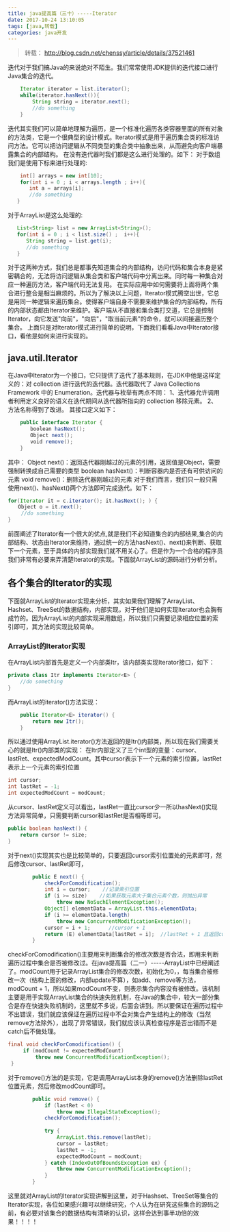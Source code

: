 ```yaml
---
title: java提高篇（三十）-----Iterator
date: 2017-10-24 13:10:05
tags: [java,转载]
categories: java开发
---
```

> 转载： http://blog.csdn.net/chenssy/article/details/37521461

迭代对于我们搞Java的来说绝对不陌生。我们常常使用JDK提供的迭代接口进行Java集合的迭代。
```java
    Iterator iterator = list.iterator();  
    while(iterator.hasNext()){  
        String string = iterator.next();  
        //do something  
    }  
```
<!-- more -->
迭代其实我们可以简单地理解为遍历，是一个标准化遍历各类容器里面的所有对象的方法类，它是一个很典型的设计模式。Iterator模式是用于遍历集合类的标准访问方法。它可以把访问逻辑从不同类型的集合类中抽象出来，从而避免向客户端暴露集合的内部结构。 在没有迭代器时我们都是这么进行处理的。如下：
对于数组我们是使用下标来进行处理的:
```java
    int[] arrays = new int[10];  
    for(int i = 0 ; i < arrays.length ; i++){  
       int a = arrays[i];  
       //do something  
   } 
```

对于ArrayList是这么处理的:
```java
   List<String> list = new ArrayList<String>();  
   for(int i = 0 ; i < list.size() ;  i++){  
      String string = list.get(i);  
      //do something  
   }  
```
对于这两种方式，我们总是都事先知道集合的内部结构，访问代码和集合本身是紧密耦合的，无法将访问逻辑从集合类和客户端代码中分离出来。同时每一种集合对应一种遍历方法，客户端代码无法复用。 在实际应用中如何需要将上面将两个集合进行整合是相当麻烦的。所以为了解决以上问题，Iterator模式腾空出世，它总是用同一种逻辑来遍历集合。使得客户端自身不需要来维护集合的内部结构，所有的内部状态都由Iterator来维护。客户端从不直接和集合类打交道，它总是控制Iterator，向它发送"向前"，"向后"，"取当前元素"的命令，就可以间接遍历整个集合。
上面只是对Iterator模式进行简单的说明，下面我们看看Java中Iterator接口，看他是如何来进行实现的。
## java.util.Iterator
在Java中Iterator为一个接口，它只提供了迭代了基本规则，在JDK中他是这样定义的：对 collection 进行迭代的迭代器。迭代器取代了 Java Collections Framework 中的 Enumeration。迭代器与枚举有两点不同：
1、迭代器允许调用者利用定义良好的语义在迭代期间从迭代器所指向的 collection 移除元素。
2、方法名称得到了改进。
其接口定义如下：
```java
    public interface Iterator {  
    　　boolean hasNext();  
    　　Object next();  
    　　void remove();  
    }  
```
其中：
Object next()：返回迭代器刚越过的元素的引用，返回值是Object，需要强制转换成自己需要的类型
boolean hasNext()：判断容器内是否还有可供访问的元素
void remove()：删除迭代器刚越过的元素
对于我们而言，我们只一般只需使用next()、hasNext()两个方法即可完成迭代。如下：
```java
for(Iterator it = c.iterator(); it.hasNext(); ) {  
　　Object o = it.next();  
　　 //do something  
}  
```
前面阐述了Iterator有一个很大的优点,就是我们不必知道集合的内部结果,集合的内部结构、状态由Iterator来维持，通过统一的方法hasNext()、next()来判断、获取下一个元素，至于具体的内部实现我们就不用关心了。但是作为一个合格的程序员我们非常有必要来弄清楚Iterator的实现。下面就ArrayList的源码进行分析分析。
## 各个集合的Iterator的实现
下面就ArrayList的Iterator实现来分析，其实如果我们理解了ArrayList、Hashset、TreeSet的数据结构，内部实现，对于他们是如何实现Iterator也会胸有成竹的。因为ArrayList的内部实现采用数组，所以我们只需要记录相应位置的索引即可，其方法的实现比较简单。
### ArrayList的Iterator实现
在ArrayList内部首先是定义一个内部类Itr，该内部类实现Iterator接口，如下：
```java
private class Itr implements Iterator<E> {  
    //do something  
}  
```

而ArrayList的iterator()方法实现：
```java
    public Iterator<E> iterator() {  
        return new Itr();  
    }  
```
所以通过使用ArrayList.iterator()方法返回的是Itr()内部类，所以现在我们需要关心的就是Itr()内部类的实现：
在Itr内部定义了三个int型的变量：cursor、lastRet、expectedModCount。其中cursor表示下一个元素的索引位置，lastRet表示上一个元素的索引位置
```java
int cursor;               
int lastRet = -1;       
int expectedModCount = modCount;  
```

从cursor、lastRet定义可以看出，lastRet一直比cursor少一所以hasNext()实现方法异常简单，只需要判断cursor和lastRet是否相等即可。
```java
public boolean hasNext() {  
    return cursor != size;  
} 
```

对于next()实现其实也是比较简单的，只要返回cursor索引位置处的元素即可，然后修改cursor、lastRet即可，
```java
        public E next() {  
            checkForComodification();  
            int i = cursor;    //记录索引位置  
            if (i >= size)    //如果获取元素大于集合元素个数，则抛出异常  
                throw new NoSuchElementException();  
            Object[] elementData = ArrayList.this.elementData;  
            if (i >= elementData.length)  
                throw new ConcurrentModificationException();  
            cursor = i + 1;      //cursor + 1  
            return (E) elementData[lastRet = i];  //lastRet + 1 且返回cursor处元素  
        }  
```
checkForComodification()主要用来判断集合的修改次数是否合法，即用来判断遍历过程中集合是否被修改过。在java提高篇（二一）-----ArrayList中已经阐述了。modCount用于记录ArrayList集合的修改次数，初始化为0，，每当集合被修改一次（结构上面的修改，内部update不算），如add、remove等方法，modCount + 1，所以如果modCount不变，则表示集合内容没有被修改。该机制主要是用于实现ArrayList集合的快速失败机制，在Java的集合中，较大一部分集合是存在快速失败机制的，这里就不多说，后面会讲到。所以要保证在遍历过程中不出错误，我们就应该保证在遍历过程中不会对集合产生结构上的修改（当然remove方法除外），出现了异常错误，我们就应该认真检查程序是否出错而不是catch后不做处理。
```java
final void checkForComodification() {  
     if (modCount != expectedModCount)  
         throw new ConcurrentModificationException();  
 }
 ```

对于remove()方法的是实现，它是调用ArrayList本身的remove()方法删除lastRet位置元素，然后修改modCount即可。
```java
        public void remove() {  
            if (lastRet < 0)  
                throw new IllegalStateException();  
            checkForComodification();  
  
            try {  
                ArrayList.this.remove(lastRet);  
                cursor = lastRet;  
                lastRet = -1;  
                expectedModCount = modCount;  
            } catch (IndexOutOfBoundsException ex) {  
                throw new ConcurrentModificationException();  
            }  
        }  
```
这里就对ArrayList的Iterator实现讲解到这里，对于Hashset、TreeSet等集合的Iterator实现，各位如果感兴趣可以继续研究，个人认为在研究这些集合的源码之前，有必要对该集合的数据结构有清晰的认识，这样会达到事半功倍的效果！！！！